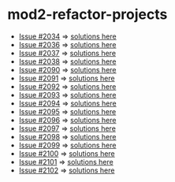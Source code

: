 # mod2-refactor-projects

- [Issue #2034](https://github.com/appacademy/Modular-Curriculum/issues/2034) => [solutions here](./dry-refactor)
- [Issue #2036](https://github.com/appacademy/Modular-Curriculum/issues/2036) => [solutions here](./shelter-solution)
- [Issue #2037](https://github.com/appacademy/Modular-Curriculum/issues/2037) => [solutions here]()
- [Issue #2038](https://github.com/appacademy/Modular-Curriculum/issues/2038) => [solutions here](./tic-tac-toe-solution)
- [Issue #2090](https://github.com/appacademy/Modular-Curriculum/issues/2090) => [solutions here](./dry-refactor)
- [Issue #2091](https://github.com/appacademy/Modular-Curriculum/issues/2091) => [solutions here]()
- [Issue #2092](https://github.com/appacademy/Modular-Curriculum/issues/2092) => [solutions here]()
- [Issue #2093](https://github.com/appacademy/Modular-Curriculum/issues/2093) => [solutions here]()
- [Issue #2094](https://github.com/appacademy/Modular-Curriculum/issues/2094) => [solutions here](./class-inheritance-problem)
- [Issue #2095](https://github.com/appacademy/Modular-Curriculum/issues/2095) => [solutions here](./class-polymorphism-problem)
- [Issue #2096](https://github.com/appacademy/Modular-Curriculum/issues/2096) => [solutions here](./bind-practice)
- [Issue #2097](https://github.com/appacademy/Modular-Curriculum/issues/2097) => [solutions here](./call-apply-practice)
- [Issue #2098](https://github.com/appacademy/Modular-Curriculum/issues/2098) => [solutions here](./practice-ctx-arrow-funcs)
- [Issue #2099](https://github.com/appacademy/Modular-Curriculum/issues/2099) => [solutions here](./error-prediction-quiz)
- [Issue #2100](https://github.com/appacademy/Modular-Curriculum/issues/2100) => [solutions here](./practice-error)
- [Issue #2101](https://github.com/appacademy/Modular-Curriculum/issues/2101) => [solutions here](./practice-unit-tests)
- [Issue #2102](https://github.com/appacademy/Modular-Curriculum/issues/2102) => [solutions here](./practice-es5-classes)

